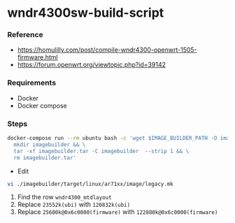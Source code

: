 # wndr4300sw-build-script

### Reference
- https://homulilly.com/post/compile-wndr4300-openwrt-1505-firmware.html
- https://forum.openwrt.org/viewtopic.php?id=39142

### Requirements
- Docker
- Docker compose

### Steps
```sh
docker-compose run --rm ubuntu bash -c 'wget $IMAGE_BUILDER_PATH -O imagebuilder.tar && \
  mkdir imagebuilder && \
  tar -xf imagebuilder.tar -C imagebuilder  --strip 1 && \
  rm imagebuilder.tar'
```

- Edit 
```sh
vi ./imagebuilder/target/linux/ar71xx/image/legacy.mk
```

1. Find the row `wndr4300_mtdlayout`
2. Replace `23552k(ubi)` with `120832k(ubi)`
3. Replace `25600k@0x6c0000(firmware)` with `122880k@0x6c0000(firmware)`
